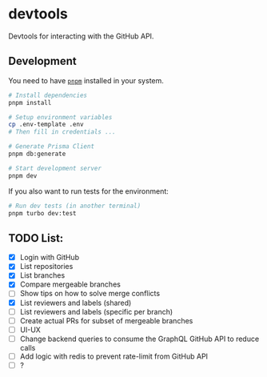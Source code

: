 # devtools

Devtools for interacting with the GitHub API.

## Development

You need to have [`pnpm`][1] installed in your system.

```bash
# Install dependencies
pnpm install

# Setup environment variables
cp .env-template .env
# Then fill in credentials ...

# Generate Prisma Client
pnpm db:generate

# Start development server
pnpm dev
```

If you also want to run tests for the environment:

```bash
# Run dev tests (in another terminal)
pnpm turbo dev:test
```

## TODO List:

- [x] Login with GitHub
- [x] List repositories
- [x] List branches
- [x] Compare mergeable branches
- [ ] Show tips on how to solve merge conflicts
- [x] List reviewers and labels (shared)
- [ ] List reviewers and labels (specific per branch)
- [ ] Create actual PRs for subset of mergeable branches
- [ ] UI-UX
- [ ] Change backend queries to consume the GraphQL GitHub API to reduce calls
- [ ] Add logic with redis to prevent rate-limit from GitHub API
- [ ] ?

<!-- Links -->

[1]: https://pnpm.io/installation
